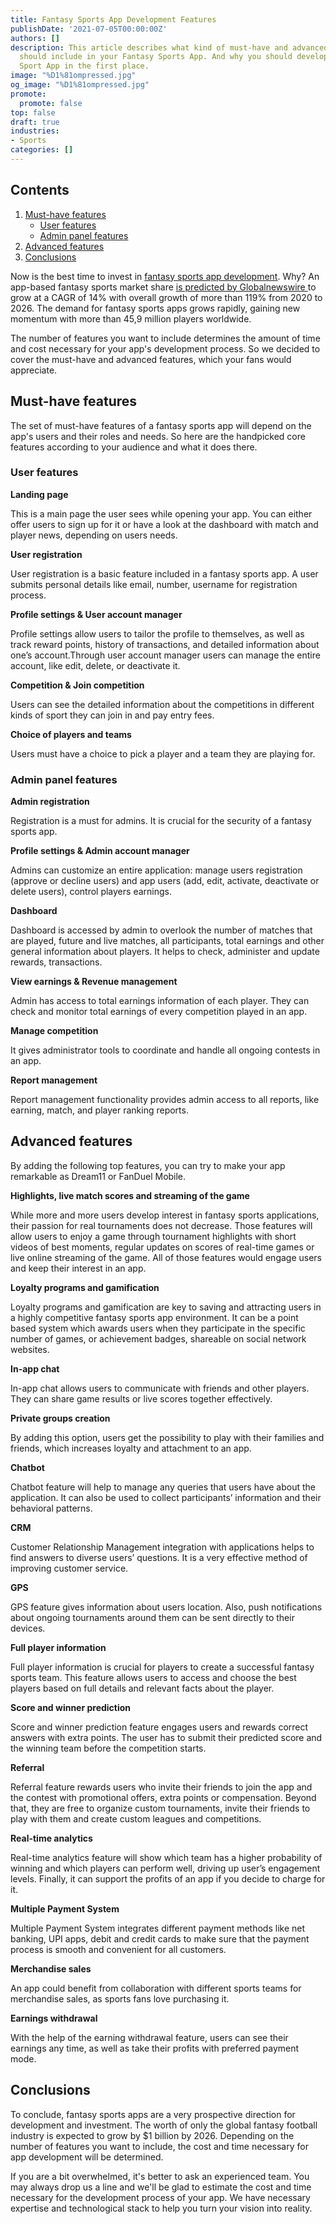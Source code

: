 ```yaml
---
title: Fantasy Sports App Development Features
publishDate: '2021-07-05T00:00:00Z'
authors: []
description: This article describes what kind of must-have and advanced features you
  should include in your Fantasy Sports App. And why you should develop a Fantasy
  Sport App in the first place.
image: "%D1%81ompressed.jpg"
og_image: "%D1%81ompressed.jpg"
promote:
  promote: false
top: false
draft: true
industries:
- Sports
categories: []
---
```

<h2>Contents</h2>
<ol>
 <li><a href="#must-have-features">Must-have features</a>
  <ul>
   <li><a href="#user-features">User features</a></li>
   <li><a href="#admin-panel-features">Admin panel features</a></li>
   </ul>
 </li>
 <li><a href="#advanced-features">Advanced features</a>
 <li><a href="#conclusions">Conclusions</a>

 </li>
</ol>

<a name="must-have-features"></a>

Now is the best time to invest in <a href="https://anadea.info/solutions/sports-app-development/fantasy-sports-app-development">fantasy sports app development</a>. Why? An app-based fantasy sports market share <a href="https://www.globenewswire.com/news-release/2021/05/05/2223204/0/en/The-global-fantasy-sports-market-by-revenue-is-expected-to-grow-at-a-CAGR-of-approx-14-during-2020-2026.html" target="_blank" rel="noreferrer"> is predicted by Globalnewswire </a> to grow at a CAGR of 14% with overall growth of more than 119% from 2020 to 2026. The demand for fantasy sports apps grows rapidly, gaining new momentum with more than 45,9 million players worldwide.

The number of features you want to include determines the amount of time and cost necessary for your app's development process. So we decided to cover the must-have and advanced features, which your fans would appreciate.

## Must-have features ##

The set of must-have features of a fantasy sports app will depend on the app's users and their roles and needs. So here are the handpicked core features according to your audience and what it does there.

<a name="user-features"></a>

### User features ###

**Landing page**

This is a main page the user sees while opening your app. You can either offer users to sign up for it or have a look at the dashboard with match and player news, depending on users needs.

**User registration**

User registration is a basic feature included in a fantasy sports app. A user submits personal details like email, number, username for registration process.

**Profile settings & User account manager**

Profile settings allow users to tailor the profile to themselves, as well as track reward points, history of transactions, and detailed information about one’s account.Through user account manager users can manage the entire account, like edit, delete, or deactivate it.

**Competition & Join competition**

Users can see the detailed information about the competitions in different kinds of sport they can join in and pay entry fees.

**Сhoice of players and teams**

Users must have a choice to pick a player and a team they are playing for.

<a name="admin-panel-features"></a>

### Admin panel features ###

**Admin registration**

Registration is a must for admins. It is crucial for the security of a fantasy sports app.

**Profile settings & Admin account manager**

Admins can customize an entire application: manage users registration (approve or decline users) and app users (add, edit, activate, deactivate or delete users), control players earnings.

**Dashboard**

Dashboard is accessed by admin to overlook the number of matches that are played, future and live matches, all participants, total earnings and other general information about players. It helps to check, administer and update rewards, transactions.

**View earnings & Revenue management**

Admin has access to total earnings information of each player. They can check and monitor total earnings of every competition played in an app.

**Manage competition**

It gives administrator tools to coordinate and handle all ongoing contests in an app.

**Report management**

Report management functionality provides admin access to all reports, like earning, match, and player ranking reports.

<a name="advanced-features"></a>

## Advanced features ##

By adding the following top features, you can try to make your app remarkable as Dream11 or FanDuel Mobile.

**Highlights, live match scores and streaming of the game**

While more and more users develop interest in fantasy sports applications, their passion for real tournaments does not decrease. Those features will allow users to enjoy a game through tournament highlights with short videos of best moments, regular updates on scores of real-time games or live online streaming of the game. All of those features would engage users and keep their interest in an app.

**Loyalty programs and gamification**

Loyalty programs and gamification are key to saving and attracting users in a highly competitive fantasy sports app environment. It can be a point based system which awards users when they participate in the specific number of games, or achievement badges, shareable on social network websites.

**In-app chat**

In-app chat allows users to communicate with friends and other players. They can share game results or live scores together effectively.

**Private groups creation**

By adding this option, users get the possibility to play with their families and friends, which increases loyalty and attachment to an app.

**Chatbot**

Chatbot feature will help to manage any queries that users have about the application. It can also be used to collect participants’ information and their behavioral patterns.

**CRM**

Customer Relationship Management integration with applications helps to find answers to diverse users’ questions. It is a very effective method of improving customer service.

**GPS**

GPS feature gives information about users location. Also, push notifications about ongoing tournaments around them can be sent directly to their devices.

**Full player information**

Full player information is crucial for players to create a successful fantasy sports team. This feature allows users to access and choose the best players based on full details and relevant facts about the player.

**Score and winner prediction**

Score and winner prediction feature engages users and rewards correct answers with extra points. The user has to submit their predicted score and the winning team before the competition starts.

**Referral**

Referral feature rewards users who invite their friends to join the app and the contest with promotional offers, extra points or compensation. Beyond that, they are free to organize custom tournaments, invite their friends to play with them and create custom leagues and competitions.

**Real-time analytics**

Real-time analytics feature will show which team has a higher probability of winning and which players can perform well, driving up user’s engagement levels. Finally, it can support the profits of an app if you decide to charge for it.

**Multiple Payment System**

Multiple Payment System integrates different payment methods like net banking, UPI apps, debit and credit cards to make sure that the payment process is smooth and convenient for all customers.

**Merchandise sales**

An app could benefit from collaboration with different sports teams for merchandise sales, as sports fans love purchasing it.

**Earnings withdrawal**

With the help of the earning withdrawal feature, users can see their earnings any time, as well as take their profits with preferred payment mode.

<a name="conclusions"></a>

## Conclusions ##

To conclude, fantasy sports apps are a very prospective direction for development and investment. The worth of only the global fantasy football industry is expected to grow by $1 billion by 2026. Depending on the number of features you want to include, the cost and time necessary for app development will be determined.

If you are a bit overwhelmed, it's better to ask an experienced team. You may always drop us a line and we'll be glad to estimate the cost and time necessary for the development process of your app. We have necessary expertise and technological stack to help you turn your vision into reality.
